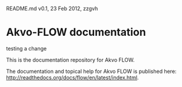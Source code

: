 README.md v0.1, 23 Feb 2012, zzgvh

# Akvo-FLOW documentation

testing a change

This is the documentation repository for Akvo FLOW.

The documentation and topical help for Akvo FLOW is published here: http://readthedocs.org/docs/flow/en/latest/index.html.
